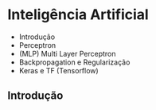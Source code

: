 # Inteligência Artificial

- Introdução
- Perceptron
- (MLP) Multi Layer Perceptron
- Backpropagation e Regularização
- Keras e TF (Tensorflow)

## Introdução


